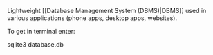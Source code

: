 Lightweight [[Database Management System (DBMS)|DBMS]] used in various applications (phone apps, desktop apps, websites).

To get in terminal enter: 

sqlite3 database.db